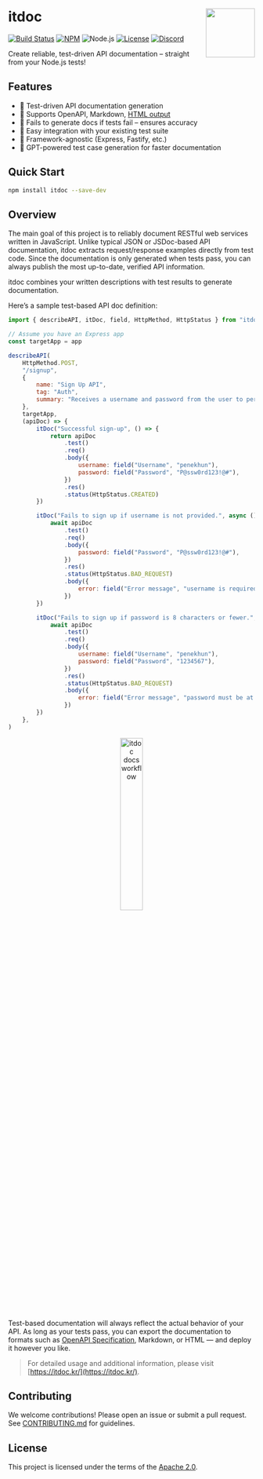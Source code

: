 # <img src="https://github.com/user-attachments/assets/e84820f5-194e-48c0-99d6-f43d8038a157" align="right" width="100">itdoc

[![Build Status](https://github.com/do-pa/itdoc/actions/workflows/ci.yml/badge.svg)](https://github.com/do-pa/itdoc/actions/workflows/ci.yml)
[![NPM](https://img.shields.io/npm/v/itdoc.svg)](https://www.npmjs.com/package/itdoc)
![Node.js](https://img.shields.io/badge/node.js-%3E%3D20.0.0-brightgreen?logo=node.js&logoColor=white&style=flat-square)
[![License](https://img.shields.io/:license-apache-brightgreen.svg)](http://www.apache.org/licenses/LICENSE-2.0.html)
[![Discord](https://img.shields.io/badge/Chat-Discord-5765F2.svg)](https://discord.gg/ZhXk7VSu5Z)

Create reliable, test-driven API documentation – straight from your Node.js tests!

## Features

- 🧪 Test-driven API documentation generation
- 📄 Supports OpenAPI, Markdown, [HTML output]
- 🚫 Fails to generate docs if tests fail – ensures accuracy
- 🔧 Easy integration with your existing test suite
- 🧩 Framework-agnostic (Express, Fastify, etc.)
- 🤖 GPT-powered test case generation for faster documentation

[HTML output]: http://redocly.com/demo/openapi/museum-api/operations/getmuseumhours

## Quick Start

```bash
npm install itdoc --save-dev
```

## Overview

The main goal of this project is to reliably document RESTful web services written in JavaScript.
Unlike typical JSON or JSDoc-based API documentation, itdoc extracts request/response examples
directly from test code. Since the documentation is only generated when tests pass, you can always
publish the most up-to-date, verified API information.

itdoc combines your written descriptions with test results to generate documentation.

Here’s a sample test-based API doc definition:

```javascript
import { describeAPI, itDoc, field, HttpMethod, HttpStatus } from "itdoc"

// Assume you have an Express app
const targetApp = app

describeAPI(
    HttpMethod.POST,
    "/signup",
    {
        name: "Sign Up API",
        tag: "Auth",
        summary: "Receives a username and password from the user to perform sign-up.",
    },
    targetApp,
    (apiDoc) => {
        itDoc("Successful sign-up", () => {
            return apiDoc
                .test()
                .req()
                .body({
                    username: field("Username", "penekhun"),
                    password: field("Password", "P@ssw0rd123!@#"),
                })
                .res()
                .status(HttpStatus.CREATED)
        })

        itDoc("Fails to sign up if username is not provided.", async () => {
            await apiDoc
                .test()
                .req()
                .body({
                    password: field("Password", "P@ssw0rd123!@#"),
                })
                .res()
                .status(HttpStatus.BAD_REQUEST)
                .body({
                    error: field("Error message", "username is required"),
                })
        })

        itDoc("Fails to sign up if password is 8 characters or fewer.", async () => {
            await apiDoc
                .test()
                .req()
                .body({
                    username: field("Username", "penekhun"),
                    password: field("Password", "1234567"),
                })
                .res()
                .status(HttpStatus.BAD_REQUEST)
                .body({
                    error: field("Error message", "password must be at least 8 characters"),
                })
        })
    },
)
```

<p align="center">
  <img src="https://github.com/user-attachments/assets/8251bb8e-3829-4488-8992-8450d12403b8" alt="itdoc docs workflow" style="width:30%;">
</p>

Test-based documentation will always reflect the actual behavior of your API. As long as your tests
pass, you can export the documentation to formats such as [OpenAPI Specification], Markdown, or HTML
— and deploy it however you like.

[OpenAPI Specification]: https://swagger.io/specification/

<!--
## env 설정

.env를 설정해서 GPT API기반으로 테스트를 생성할 수 있습니다. .env.example를 기반으로 설정해주세요.
-->

> For detailed usage and additional information, please visit
> [https://itdoc.kr/](https://itdoc.kr/).

## Contributing

We welcome contributions! Please open an issue or submit a pull request. See
[CONTRIBUTING.md](CONTRIBUTING.md) for guidelines.

## License

This project is licensed under the terms of the [Apache 2.0].

[Apache 2.0]: LICENSE.txt
